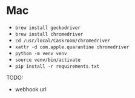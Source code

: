 Mac
===

- `brew install geckodriver`
- `brew install chromedriver`
- `cd /usr/local/Caskroom/chromedriver`
- `xattr -d com.apple.quarantine chromedriver`
- `python -m venv venv`
- `source venv/bin/activate`
- `pip install -r requirements.txt`

TODO:
- webhook url